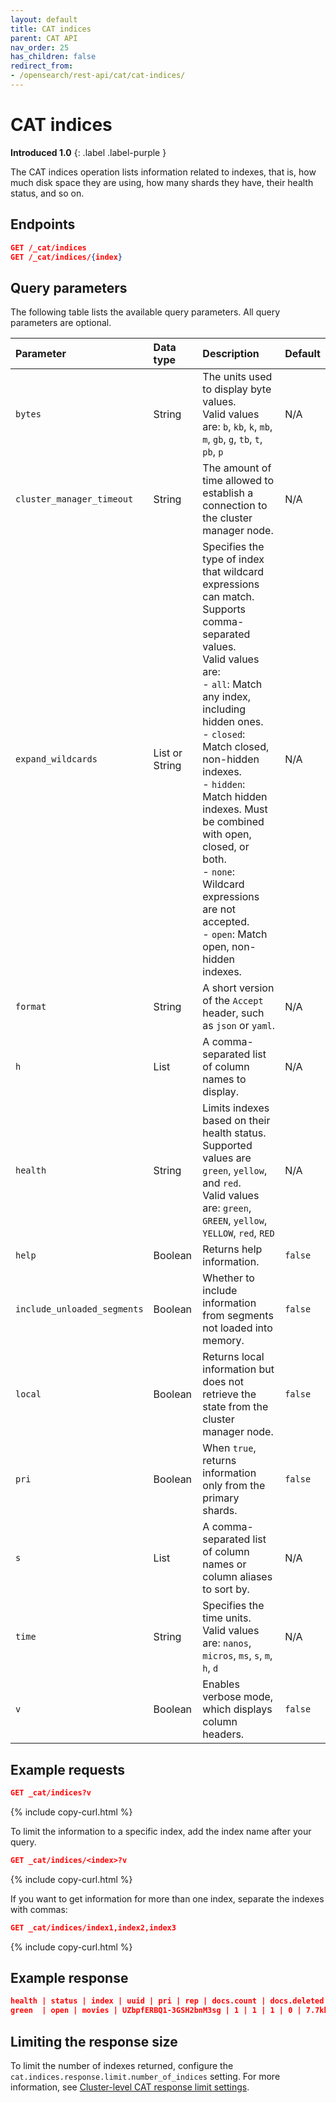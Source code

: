 ```yaml
---
layout: default
title: CAT indices
parent: CAT API
nav_order: 25
has_children: false
redirect_from:
- /opensearch/rest-api/cat/cat-indices/
---
```


# CAT indices
**Introduced 1.0**
{: .label .label-purple }

The CAT indices operation lists information related to indexes, that is, how much disk space they are using, how many shards they have, their health status, and so on.


<!-- spec_insert_start
api: cat.indices
component: endpoints
-->
## Endpoints
```json
GET /_cat/indices
GET /_cat/indices/{index}
```
<!-- spec_insert_end -->


<!-- spec_insert_start
api: cat.indices
component: query_parameters
columns: Parameter, Data type, Description, Default
include_deprecated: false
-->
## Query parameters

The following table lists the available query parameters. All query parameters are optional.

| Parameter | Data type | Description | Default |
| :--- | :--- | :--- | :--- |
| `bytes` | String | The units used to display byte values. <br> Valid values are: `b`, `kb`, `k`, `mb`, `m`, `gb`, `g`, `tb`, `t`, `pb`, `p` | N/A |
| `cluster_manager_timeout` | String | The amount of time allowed to establish a connection to the cluster manager node. | N/A |
| `expand_wildcards` | List or String | Specifies the type of index that wildcard expressions can match. Supports comma-separated values. <br> Valid values are: <br> - `all`: Match any index, including hidden ones. <br> - `closed`: Match closed, non-hidden indexes. <br> - `hidden`: Match hidden indexes. Must be combined with open, closed, or both. <br> - `none`: Wildcard expressions are not accepted. <br> - `open`: Match open, non-hidden indexes. | N/A |
| `format` | String | A short version of the `Accept` header, such as `json` or `yaml`. | N/A |
| `h` | List | A comma-separated list of column names to display. | N/A |
| `health` | String | Limits indexes based on their health status. Supported values are `green`, `yellow`, and `red`. <br> Valid values are: `green`, `GREEN`, `yellow`, `YELLOW`, `red`, `RED` | N/A |
| `help` | Boolean | Returns help information. | `false` |
| `include_unloaded_segments` | Boolean | Whether to include information from segments not loaded into memory. | `false` |
| `local` | Boolean | Returns local information but does not retrieve the state from the cluster manager node. | `false` |
| `pri` | Boolean | When `true`, returns information only from the primary shards. | `false` |
| `s` | List | A comma-separated list of column names or column aliases to sort by. | N/A |
| `time` | String | Specifies the time units. <br> Valid values are: `nanos`, `micros`, `ms`, `s`, `m`, `h`, `d` | N/A |
| `v` | Boolean | Enables verbose mode, which displays column headers. | `false` |

<!-- spec_insert_end -->

## Example requests

```json
GET _cat/indices?v
```
{% include copy-curl.html %}

To limit the information to a specific index, add the index name after your query.

```json
GET _cat/indices/<index>?v
```
{% include copy-curl.html %}

If you want to get information for more than one index, separate the indexes with commas:

```json
GET _cat/indices/index1,index2,index3
```
{% include copy-curl.html %}


## Example response

```json
health | status | index | uuid | pri | rep | docs.count | docs.deleted | store.size | pri.store.size
green  | open | movies | UZbpfERBQ1-3GSH2bnM3sg | 1 | 1 | 1 | 0 | 7.7kb | 3.8kb
```

## Limiting the response size

To limit the number of indexes returned, configure the `cat.indices.response.limit.number_of_indices` setting. For more information, see [Cluster-level CAT response limit settings]({{site.url}}{{site.baseurl}}/install-and-configure/configuring-opensearch/cluster-settings/#cluster-level-cat-response-limit-settings).